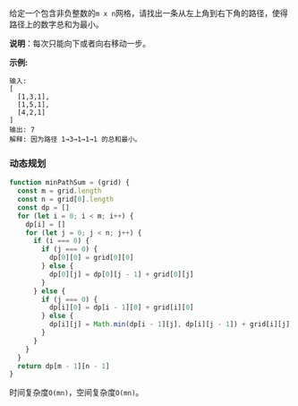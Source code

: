 给定一个包含非负整数的`m x n`网格，请找出一条从左上角到右下角的路径，使得路径上的数字总和为最小。

**说明**：每次只能向下或者向右移动一步。

**示例:**
```
输入:
[
  [1,3,1],
  [1,5,1],
  [4,2,1]
]
输出: 7
解释: 因为路径 1→3→1→1→1 的总和最小。
```

### 动态规划
```js
function minPathSum = (grid) {
  const m = grid.length
  const n = grid[0].length
  const dp = []
  for (let i = 0; i < m; i++) {
    dp[i] = []
    for (let j = 0; j < n; j++) {
      if (i === 0) {
        if (j === 0) {
          dp[0][0] = grid[0][0]
        } else {
          dp[0][j] = dp[0][j - 1] + grid[0][j]
        }
      } else {
        if (j === 0) {
          dp[i][0] = dp[i - 1][0] + grid[i][0]
        } else {
          dp[i][j] = Math.min(dp[i - 1][j], dp[i][j - 1]) + grid[i][j]
        }
      }
    }
  }
  return dp[m - 1][n - 1]
}
```

时间复杂度`O(mn)`，空间复杂度`O(mn)`。
